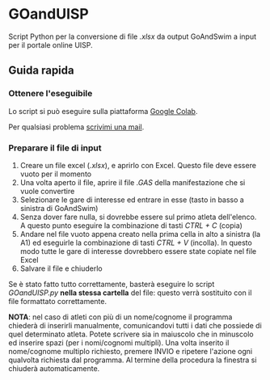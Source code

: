 # GOandUISP
Script Python per la conversione di file _.xlsx_ da output GoAndSwim a input per il portale online UISP.

## Guida rapida

### Ottenere l'eseguibile
Lo script si può eseguire sulla piattaforma [Google Colab](https://colab.research.google.com/github/Grufoony/GOandUISP/blob/main/GOandUISP.ipynb).

Per qualsiasi problema [scrivimi una mail](mailto:gregorio.berselli@studio.unibo.it).

### Preparare il file di input
1. Creare un file excel (_.xlsx_), e aprirlo con Excel. Questo file deve essere vuoto per il momento
2. Una volta aperto il file, aprire il file _.GAS_ della manifestazione che si vuole convertire
3. Selezionare le gare di interesse ed entrare in esse (tasto in basso a sinistra di GoAndSwim)
4. Senza dover fare nulla, si dovrebbe essere sul primo atleta dell'elenco. A questo punto eseguire la combinazione di tasti _CTRL + C_ (copia)
5. Andare nel file vuoto appena creato nella prima cella in alto a sinistra (la A1) ed eseguirle la combinazione di tasti _CTRL + V_ (incolla). In questo modo tutte le gare di interesse dovrebbero essere state copiate nel file Excel
6. Salvare il file e chiuderlo

Se è stato fatto tutto correttamente, basterà eseguire lo script _GOandUISP.py_ __nella stessa cartella__ del file: questo verrà sostituito con il file formattato correttamente.

__NOTA__: nel caso di atleti con più di un nome/cognome il programma chiederà di inserirli manualmente, comunicandovi tutti i dati che possiede di quel determinato atleta. Potete scrivere sia in maiuscolo che in minuscolo ed inserire spazi (per i nomi/cognomi multipli). Una volta inserito il nome/cognome multiplo richiesto, premere INVIO e ripetere l'azione ogni qualvolta richiesta dal programma. Al termine della procedura la finestra si chiuderà automaticamente.
